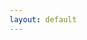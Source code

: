 ```yaml
---
layout: default
---
```


<div class="lead pretty-links">
  
</div>
<! --- Hello! I am [Basudeb Dasgupta](/about/), and I am a faculty member in the Department of Theoretical Physics at the Tata Institute of Fundamental Research. I read, think, write, and talk for a living. Dig around these pages and you’ll know more! If you are a student or postdoc looking for opportunities to work with us, check for opportunities [here](/opportunities/). --->
  
